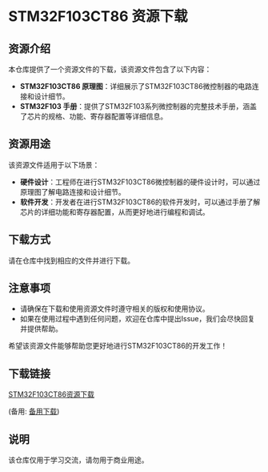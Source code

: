 # STM32F103CT86 资源下载

## 资源介绍

本仓库提供了一个资源文件的下载，该资源文件包含了以下内容：

- **STM32F103CT86 原理图**：详细展示了STM32F103CT86微控制器的电路连接和设计细节。
- **STM32F103 手册**：提供了STM32F103系列微控制器的完整技术手册，涵盖了芯片的规格、功能、寄存器配置等详细信息。

## 资源用途

该资源文件适用于以下场景：

- **硬件设计**：工程师在进行STM32F103CT86微控制器的硬件设计时，可以通过原理图了解电路连接和设计细节。
- **软件开发**：开发者在进行STM32F103CT86的软件开发时，可以通过手册了解芯片的详细功能和寄存器配置，从而更好地进行编程和调试。

## 下载方式

请在仓库中找到相应的文件并进行下载。

## 注意事项

- 请确保在下载和使用资源文件时遵守相关的版权和使用协议。
- 如果在使用过程中遇到任何问题，欢迎在仓库中提出Issue，我们会尽快回复并提供帮助。

希望该资源文件能够帮助您更好地进行STM32F103CT86的开发工作！

## 下载链接
[STM32F103CT86资源下载](https://pan.quark.cn/s/9fdcd75e2cde) 

(备用: [备用下载](https://pan.baidu.com/s/1WU4pZgZroeMdRDtdO4fdgg?pwd=1234))

## 说明

该仓库仅用于学习交流，请勿用于商业用途。
